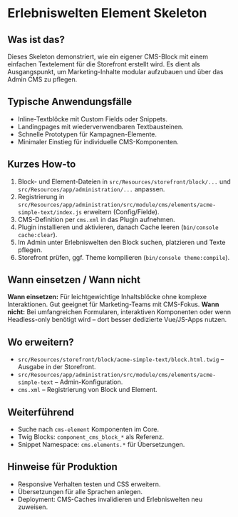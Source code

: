 # Erlebniswelten Element Skeleton

## Was ist das?
Dieses Skeleton demonstriert, wie ein eigener CMS-Block mit einem einfachen Textelement für die Storefront erstellt wird. Es dient als Ausgangspunkt, um Marketing-Inhalte modular aufzubauen und über das Admin CMS zu pflegen.

## Typische Anwendungsfälle
- Inline-Textblöcke mit Custom Fields oder Snippets.
- Landingpages mit wiederverwendbaren Textbausteinen.
- Schnelle Prototypen für Kampagnen-Elemente.
- Minimaler Einstieg für individuelle CMS-Komponenten.

## Kurzes How-to
1. Block- und Element-Dateien in `src/Resources/storefront/block/...` und `src/Resources/app/administration/...` anpassen.
2. Registrierung in `src/Resources/app/administration/src/module/cms/elements/acme-simple-text/index.js` erweitern (Config/Fielde).
3. CMS-Definition per `cms.xml` in das Plugin aufnehmen.
4. Plugin installieren und aktivieren, danach Cache leeren (`bin/console cache:clear`).
5. Im Admin unter Erlebniswelten den Block suchen, platzieren und Texte pflegen.
6. Storefront prüfen, ggf. Theme kompilieren (`bin/console theme:compile`).

## Wann einsetzen / Wann nicht
**Wann einsetzen:** Für leichtgewichtige Inhaltsblöcke ohne komplexe Interaktionen. Gut geeignet für Marketing-Teams mit CMS-Fokus.
**Wann nicht:** Bei umfangreichen Formularen, interaktiven Komponenten oder wenn Headless-only benötigt wird – dort besser dedizierte Vue/JS-Apps nutzen.

## Wo erweitern?
- `src/Resources/storefront/block/acme-simple-text/block.html.twig` – Ausgabe in der Storefront.
- `src/Resources/app/administration/src/module/cms/elements/acme-simple-text` – Admin-Konfiguration.
- `cms.xml` – Registrierung von Block und Element.

## Weiterführend
- Suche nach `cms-element` Komponenten im Core.
- Twig Blocks: `component_cms_block_*` als Referenz.
- Snippet Namespace: `cms.elements.*` für Übersetzungen.

## Hinweise für Produktion
- Responsive Verhalten testen und CSS erweitern.
- Übersetzungen für alle Sprachen anlegen.
- Deployment: CMS-Caches invalidieren und Erlebniswelten neu zuweisen.
